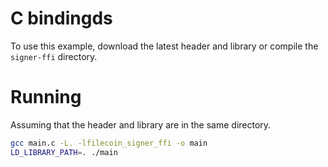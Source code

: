 # C bindingds

To use this example, download the latest header and library or compile the `signer-ffi` directory.

# Running

Assuming that the header and library are in the same directory.

```bash
gcc main.c -L. -lfilecoin_signer_ffi -o main
LD_LIBRARY_PATH=. ./main
```